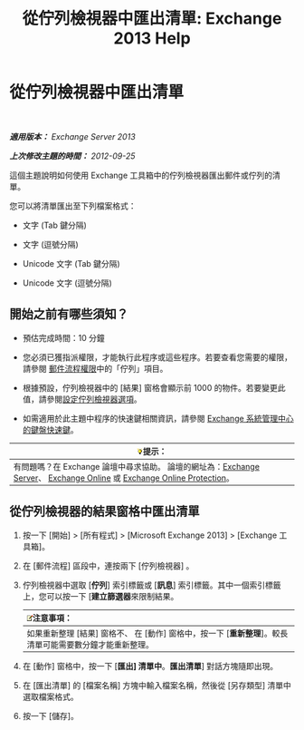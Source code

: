 ﻿---
title: '從佇列檢視器中匯出清單: Exchange 2013 Help'
TOCTitle: 從佇列檢視器中匯出清單
ms:assetid: dcb829cd-0ffd-4ea9-ac3e-eaac5a8d1194
ms:mtpsurl: https://technet.microsoft.com/zh-tw/library/Bb691328(v=EXCHG.150)
ms:contentKeyID: 50474392
ms.date: 05/21/2018
mtps_version: v=EXCHG.150
ms.translationtype: MT
---

# 從佇列檢視器中匯出清單

 

_**適用版本：** Exchange Server 2013_

_**上次修改主題的時間：** 2012-09-25_

這個主題說明如何使用 Exchange 工具箱中的佇列檢視器匯出郵件或佇列的清單。

您可以將清單匯出至下列檔案格式：

  - 文字 (Tab 鍵分隔)

  - 文字 (逗號分隔)

  - Unicode 文字 (Tab 鍵分隔)

  - Unicode 文字 (逗號分隔)

## 開始之前有哪些須知？

  - 預估完成時間：10 分鐘

  - 您必須已獲指派權限，才能執行此程序或這些程序。若要查看您需要的權限，請參閱 [郵件流程權限](mail-flow-permissions-exchange-2013-help.md)中的「佇列」項目。

  - 根據預設，佇列檢視器中的 \[結果\] 窗格會顯示前 1000 的物件。若要變更此值，請參閱[設定佇列檢視器選項](set-queue-viewer-options-exchange-2013-help.md)。

  - 如需適用於此主題中程序的快速鍵相關資訊，請參閱 [Exchange 系統管理中心的鍵盤快速鍵](keyboard-shortcuts-in-the-exchange-admin-center-exchange-online-protection-help.md)。

<table>
<thead>
<tr class="header">
<th><img src="images/Bb124558.tip(EXCHG.150).gif" title="提示" alt="提示" />提示：</th>
</tr>
</thead>
<tbody>
<tr class="odd">
<td>有問題嗎？在 Exchange 論壇中尋求協助。 論壇的網址為：<a href="https://go.microsoft.com/fwlink/p/?linkid=60612">Exchange Server</a>、 <a href="https://go.microsoft.com/fwlink/p/?linkid=267542">Exchange Online</a> 或 <a href="https://go.microsoft.com/fwlink/p/?linkid=285351">Exchange Online Protection</a>。</td>
</tr>
</tbody>
</table>


## 從佇列檢視器的結果窗格中匯出清單

1.  按一下 \[開始\] \> \[所有程式\] \> \[Microsoft Exchange 2013\] \> \[Exchange 工具箱\]。

2.  在 \[郵件流程\] 區段中，連按兩下 \[佇列檢視器\] 。

3.  佇列檢視器中選取 \[**佇列**\] 索引標籤或 \[**訊息**\] 索引標籤。其中一個索引標籤上，您可以按一下 \[**建立篩選器**來限制結果。
    
    <table>
    <thead>
    <tr class="header">
    <th><img src="images/Bb124558.note(EXCHG.150).gif" title="注意事項" alt="注意事項" />注意事項：</th>
    </tr>
    </thead>
    <tbody>
    <tr class="odd">
    <td>如果重新整理 [結果] 窗格不、 在 [動作] 窗格中，按一下 [<strong>重新整理</strong>]。較長清單可能需要數分鐘才能重新整理。</td>
    </tr>
    </tbody>
    </table>


4.  在 \[動作\] 窗格中，按一下 \[**匯出\] 清單中**。**匯出清單**\] 對話方塊隨即出現。

5.  在 \[匯出清單\] 的 \[檔案名稱\] 方塊中輸入檔案名稱，然後從 \[另存類型\] 清單中選取檔案格式。

6.  按一下 \[儲存\]。

